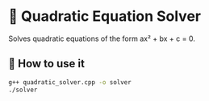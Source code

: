 # 🧮 Quadratic Equation Solver

Solves quadratic equations of the form ax² + bx + c = 0.

## 🚀 How to use it

```bash
g++ quadratic_solver.cpp -o solver
./solver
